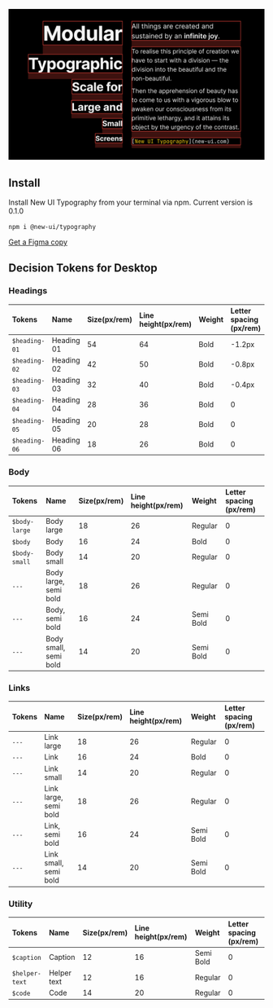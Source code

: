 ![](help/cover.png)

## Install
Install New UI Typography from your terminal via npm. Current version is 0.1.0

```
npm i @new-ui/typography
```

[Get a Figma copy](https://www.figma.com/community/file/1186085071546203382)


## Decision Tokens for Desktop

### Headings
Tokens | Name | Size(px/rem) | Line height(px/rem) | Weight | Letter spacing (px/rem)
:--- |:--- |:--- |:--- |:--- |:---
`$heading-01` | Heading 01 | 54 | 64 | Bold | -1.2px
`$heading-02` | Heading 02 | 42 | 50 | Bold | -0.8px
`$heading-03` | Heading 03 | 32 | 40 | Bold | -0.4px
`$heading-04` | Heading 04 | 28 | 36 | Bold | 0
`$heading-05` | Heading 05 | 20 | 28 | Bold | 0
`$heading-06` | Heading 06 | 18 | 26 | Bold | 0

### Body
Tokens | Name | Size(px/rem) | Line height(px/rem) | Weight | Letter spacing (px/rem)
:--- |:--- |:--- |:--- |:--- |:---
`$body-large` | Body large | 18 | 26 | Regular | 0
`$body` | Body | 16 | 24 | Bold | 0
`$body-small` | Body small | 14 | 20 | Regular | 0
`---` | Body large, semi bold | 18 | 26 | Regular | 0
`---` | Body, semi bold | 16 | 24 | Semi Bold | 0
`---` | Body small, semi bold | 14 | 20 | Semi Bold | 0

### Links
Tokens | Name | Size(px/rem) | Line height(px/rem) | Weight | Letter spacing (px/rem)
:--- |:--- |:--- |:--- |:--- |:---
`---` | Link large | 18 | 26 | Regular | 0
`---` | Link | 16 | 24 | Bold | 0
`---` | Link small | 14 | 20 | Regular | 0
`---` | Link large, semi bold | 18 | 26 | Regular | 0
`---` | Link, semi bold | 16 | 24 | Semi Bold | 0
`---` | Link small, semi bold | 14 | 20 | Semi Bold | 0

### Utility
Tokens | Name | Size(px/rem) | Line height(px/rem) | Weight | Letter spacing (px/rem)
:--- |:--- |:--- |:--- |:--- |:---
`$caption` | Caption | 12 | 16 | Semi Bold | 0
`$helper-text` | Helper text | 12 | 16 | Regular | 0
`$code` | Code | 14 | 20 | Regular | 0

